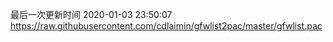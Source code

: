 最后一次更新时间 2020-01-03 23:50:07
https://raw.githubusercontent.com/cdlaimin/gfwlist2pac/master/gfwlist.pac

